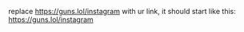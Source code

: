 replace https://guns.lol/instagram with ur link, it should start like this: https://guns.lol/instagram
